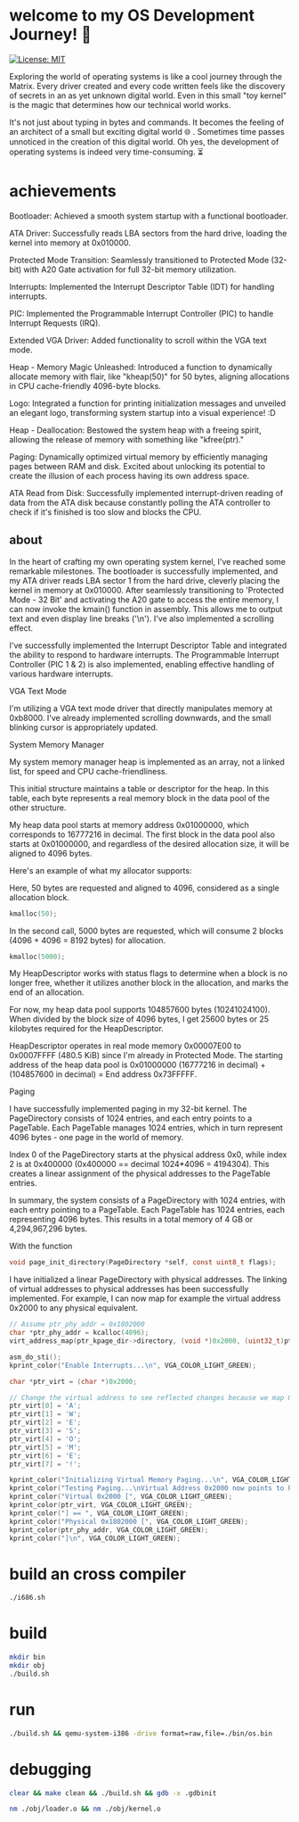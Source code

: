# welcome to my OS Development Journey! 🚀

[![License: MIT](https://img.shields.io/badge/License-MIT-blue.svg)](https://opensource.org/licenses/MIT)

Exploring the world of operating systems is like a cool journey through the Matrix. Every driver created and every code written feels like the discovery of secrets in an as yet unknown digital world. Even in this small "toy kernel" is the magic that determines how our technical world works.

It's not just about typing in bytes and commands. It becomes the feeling of an architect of a small but exciting digital world 🌐 . Sometimes time passes unnoticed in the creation of this digital world. Oh yes, the development of operating systems is indeed very time-consuming. ⏳

# achievements 

Bootloader:
Achieved a smooth system startup with a functional bootloader.

ATA Driver:
Successfully reads LBA sectors from the hard drive, loading the kernel into memory at 0x010000.

Protected Mode Transition:
Seamlessly transitioned to Protected Mode (32-bit) with A20 Gate activation for full 32-bit memory utilization.

Interrupts:
Implemented the Interrupt Descriptor Table (IDT) for handling interrupts.

PIC:
Implemented the Programmable Interrupt Controller (PIC) to handle Interrupt Requests (IRQ).

Extended VGA Driver:
Added functionality to scroll within the VGA text mode.

Heap - Memory Magic Unleashed:
Introduced a function to dynamically allocate memory with flair, like "kheap(50)" for 50 bytes, aligning allocations in CPU cache-friendly 4096-byte blocks.

Logo:
Integrated a function for printing initialization messages and unveiled an elegant logo, transforming system startup into a visual experience! :D

Heap - Deallocation:
Bestowed the system heap with a freeing spirit, allowing the release of memory with something like "kfree(ptr)."

Paging:
Dynamically optimized virtual memory by efficiently managing pages between RAM and disk. Excited about unlocking its potential to create the illusion of each process having its own address space.

ATA Read from Disk:
Successfully implemented interrupt-driven reading of data from the ATA disk because constantly polling the ATA controller to check if it's finished is too slow and blocks the CPU.

## about

In the heart of crafting my own operating system kernel, I've reached some remarkable milestones. The bootloader is successfully implemented, and my ATA driver reads LBA sector 1 from the hard drive, cleverly placing the kernel in memory at 0x010000. After seamlessly transitioning to 'Protected Mode - 32 Bit' and activating the A20 gate to access the entire memory, I can now invoke the kmain() function in assembly. This allows me to output text and even display line breaks ('\n'). I've also implemented a scrolling effect.

I've successfully implemented the Interrupt Descriptor Table and integrated the ability to respond to hardware interrupts. The Programmable Interrupt Controller (PIC 1 & 2) is also implemented, enabling effective handling of various hardware interrupts.

VGA Text Mode

I'm utilizing a VGA text mode driver that directly manipulates memory at 0xb8000. I've already implemented scrolling downwards, and the small blinking cursor is appropriately updated.

System Memory Manager

My system memory manager heap is implemented as an array, not a linked list, for speed and CPU cache-friendliness.

This initial structure maintains a table or descriptor for the heap. In this table, each byte represents a real memory block in the data pool of the other structure.

My heap data pool starts at memory address 0x01000000, which corresponds to 16777216 in decimal. The first block in the data pool also starts at 0x01000000, and regardless of the desired allocation size, it will be aligned to 4096 bytes.

Here's an example of what my allocator supports:

Here, 50 bytes are requested and aligned to 4096, considered as a single allocation block.

```c
kmalloc(50);
```

In the second call, 5000 bytes are requested, which will consume 2 blocks (4096 + 4096 = 8192 bytes) for allocation.

```c
kmalloc(5000);
```

My HeapDescriptor works with status flags to determine when a block is no longer free, whether it utilizes another block in the allocation, and marks the end of an allocation.

For now, my heap data pool supports 104857600 bytes (10241024100). When divided by the block size of 4096 bytes, I get 25600 bytes or 25 kilobytes required for the HeapDescriptor.

HeapDescriptor operates in real mode memory 0x00007E00 to 0x0007FFFF (480.5 KiB) since I'm already in Protected Mode. The starting address of the heap data pool is 0x01000000 (16777216 in decimal) + (104857600 in decimal) = End address 0x73FFFFF.

Paging

I have successfully implemented paging in my 32-bit kernel. The PageDirectory consists of 1024 entries, and each entry points to a PageTable. Each PageTable manages 1024 entries, which in turn represent 4096 bytes - one page in the world of memory.

Index 0 of the PageDirectory starts at the physical address 0x0, while index 2 is at 0x400000 (0x400000 == decimal 1024*4096 = 4194304). This creates a linear assignment of the physical addresses to the PageTable entries.

In summary, the system consists of a PageDirectory with 1024 entries, with each entry pointing to a PageTable. Each PageTable has 1024 entries, each representing 4096 bytes. This results in a total memory of 4 GB or 4,294,967,296 bytes.

With the function 

```c
void page_init_directory(PageDirectory *self, const uint8_t flags);
```

I have initialized a linear PageDirectory with physical addresses. The linking of virtual addresses to physical addresses has been successfully implemented. For example, I can now map for example the virtual address 0x2000 to any physical equivalent.

```c
// Assume ptr_phy_addr = 0x1802000
char *ptr_phy_addr = kcalloc(4096);
virt_address_map(ptr_kpage_dir->directory, (void *)0x2000, (uint32_t)ptr_phy_addr | PAGE_ACCESSED | PAGE_PRESENT | PAGE_READ_WRITE);

asm_do_sti();
kprint_color("Enable Interrupts...\n", VGA_COLOR_LIGHT_GREEN);

char *ptr_virt = (char *)0x2000;

// Change the virtual address to see reflected changes because we map 0x2000 => to a physical addr 0x1802000
ptr_virt[0] = 'A';
ptr_virt[1] = 'W';
ptr_virt[2] = 'E';
ptr_virt[3] = 'S';
ptr_virt[4] = 'O';
ptr_virt[5] = 'M';
ptr_virt[6] = 'E';
ptr_virt[7] = '!';

kprint_color("Initializing Virtual Memory Paging...\n", VGA_COLOR_LIGHT_GREEN);
kprint_color("Testing Paging...\nVirtual Address 0x2000 now points to Physical Address 0x1802000...\n", VGA_COLOR_LIGHT_GREEN);
kprint_color("Virtual 0x2000 [", VGA_COLOR_LIGHT_GREEN);
kprint_color(ptr_virt, VGA_COLOR_LIGHT_GREEN);
kprint_color("] == ", VGA_COLOR_LIGHT_GREEN);
kprint_color("Physical 0x1802000 [", VGA_COLOR_LIGHT_GREEN);
kprint_color(ptr_phy_addr, VGA_COLOR_LIGHT_GREEN);
kprint_color("]\n", VGA_COLOR_LIGHT_GREEN);
```

# build an cross compiler

```bash
./i686.sh
```

# build

```bash
mkdir bin
mkdir obj
./build.sh
```

# run

```bash
./build.sh && qemu-system-i386 -drive format=raw,file=./bin/os.bin
```

# debugging

```bash
clear && make clean && ./build.sh && gdb -x .gdbinit
``````

```bash
nm ./obj/loader.o && nm ./obj/kernel.o
```
